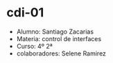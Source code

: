 # cdi-01
* Alumno: Santiago Zacarias
* Materia: control de interfaces 
* Curso: 4º 2ª
* colaboradores: Selene Ramirez
